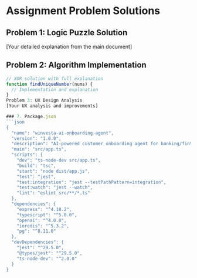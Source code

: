 # Assignment Problem Solutions

## Problem 1: Logic Puzzle Solution
[Your detailed explanation from the main document]

## Problem 2: Algorithm Implementation
```javascript
// XOR solution with full explanation
function findUniqueNumber(nums) {
  // Implementation and explanation
}
Problem 3: UX Design Analysis
[Your UX analysis and improvements]

### 7. Package.json
```json
{
  "name": "winvesta-ai-onboarding-agent",
  "version": "1.0.0",
  "description": "AI-powered customer onboarding agent for banking/fintech",
  "main": "src/app.ts",
  "scripts": {
    "dev": "ts-node-dev src/app.ts",
    "build": "tsc",
    "start": "node dist/app.js",
    "test": "jest",
    "test:integration": "jest --testPathPattern=integration",
    "test:watch": "jest --watch",
    "lint": "eslint src/**/*.ts"
  },
  "dependencies": {
    "express": "^4.18.2",
    "typescript": "^5.0.0",
    "openai": "^4.0.0",
    "ioredis": "^5.3.2",
    "pg": "^8.11.0"
  },
  "devDependencies": {
    "jest": "^29.5.0",
    "@types/jest": "^29.5.0",
    "ts-node-dev": "^2.0.0"
  }
}
